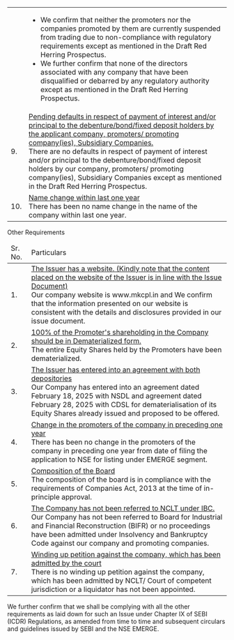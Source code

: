 <table><tr><td></td><td><ul><li>We confirm that neither the promoters nor the companies promoted by them are currently suspended from trading due to non-compliance with regulatory requirements except as mentioned in the Draft Red Herring Prospectus.</li><li>We further confirm that none of the directors associated with any company that have been disqualified or debarred by any regulatory authority except as mentioned in the Draft Red Herring Prospectus.</li></ul></td></tr><tr><td>9.</td><td><u>Pending defaults in respect of payment of interest and/or principal to the debenture/bond/fixed deposit holders by the applicant company, promoters/ promoting company(ies), Subsidiary Companies.</u><br/>There are no defaults in respect of payment of interest and/or principal to the debenture/bond/fixed deposit holders by our company, promoters/ promoting company(ies), Subsidiary Companies except as mentioned in the Draft Red Herring Prospectus.</td></tr><tr><td>10.</td><td><u>Name change within last one year</u><br/>There has been no name change in the name of the company within last one year.</td></tr></table>

Other Requirements

<table><thead><tr><td>Sr. No.</td><td>Particulars</td></tr></thead><tbody><tr><td>1.</td><td><u>The Issuer has a website. (Kindly note that the content placed on the website of the Issuer is in line with the Issue Document)</u><br/>Our company website is www.mkcpl.in and We confirm that the information presented on our website is consistent with the details and disclosures provided in our issue document.</td></tr><tr><td>2.</td><td><u>100% of the Promoter's shareholding in the Company should be in Dematerialized form.</u><br/>The entire Equity Shares held by the Promoters have been dematerialized.</td></tr><tr><td>3.</td><td><u>The Issuer has entered into an agreement with both depositories</u><br/>Our Company has entered into an agreement dated February 18, 2025 with NSDL and agreement dated February 28, 2025 with CDSL for dematerialisation of its Equity Shares already issued and proposed to be offered.</td></tr><tr><td>4.</td><td><u>Change in the promoters of the company in preceding one year</u><br/>There has been no change in the promoters of the company in preceding one year from date of filing the application to NSE for listing under EMERGE segment.</td></tr><tr><td>5.</td><td><u>Composition of the Board</u><br/>The composition of the board is in compliance with the requirements of Companies Act, 2013 at the time of in-principle approval.</td></tr><tr><td>6.</td><td><u>The Company has not been referred to NCLT under IBC.</u><br/>Our Company has not been referred to Board for Industrial and Financial Reconstruction (BIFR) or no proceedings have been admitted under Insolvency and Bankruptcy Code against our company and promoting companies.</td></tr><tr><td>7.</td><td><u>Winding up petition against the company, which has been admitted by the court</u><br/>There is no winding up petition against the company, which has been admitted by NCLT/ Court of competent jurisdiction or a liquidator has not been appointed.</td></tr></tbody></table>

We further confirm that we shall be complying with all the other requirements as laid down for such an Issue under Chapter IX of SEBI (ICDR) Regulations, as amended from time to time and subsequent circulars and guidelines issued by SEBI and the NSE EMERGE.